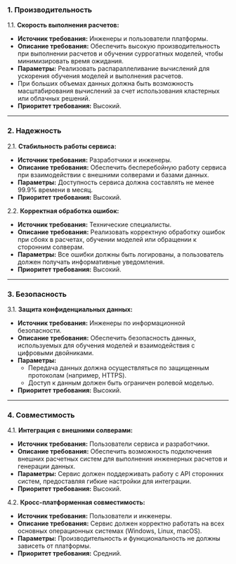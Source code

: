 ### 1. Производительность

1.1. **Скорость выполнения расчетов:**

- **Источник требования:** Инженеры и пользователи платформы.
- **Описание требования:** Обеспечить высокую производительность при выполнении расчетов и обучении суррогатных моделей, чтобы минимизировать время ожидания.
- **Параметры:** Реализовать распараллеливание вычислений для ускорения обучения моделей и выполнения расчетов. 
- При больших объемах данных должна быть возможность масштабирования вычислений за счет использования кластерных или облачных решений.
- **Приоритет требования:** Высокий.

---

### 2. Надежность

2.1. **Стабильность работы сервиса:**

- **Источник требования:** Разработчики и инженеры.
- **Описание требования:** Обеспечить бесперебойную работу сервиса при взаимодействии с внешними солверами и базами данных.
- **Параметры:** Доступность сервиса должна составлять не менее 99.9% времени в месяц.
- **Приоритет требования:** Высокий.

2.2. **Корректная обработка ошибок:**

- **Источник требования:** Технические специалисты.
- **Описание требования:** Реализовать корректную обработку ошибок при сбоях в расчетах, обучении моделей или обращении к сторонним солверам.
- **Параметры:** Все ошибки должны быть логированы, а пользователь должен получать информативные уведомления.
- **Приоритет требования:** Высокий.

---

### 3. Безопасность

3.1. **Защита конфиденциальных данных:**

- **Источник требования:** Инженеры по информационной безопасности.
- **Описание требования:** Обеспечить безопасность данных, используемых для обучения моделей и взаимодействия с цифровыми двойниками.
- **Параметры:**
   - Передача данных должна осуществляться по защищенным протоколам (например, HTTPS).
   - Доступ к данным должен быть ограничен ролевой моделью.
- **Приоритет требования:** Высокий.

---

### 4. Совместимость

4.1. **Интеграция с внешними солверами:**

- **Источник требования:** Пользователи сервиса и разработчики.
- **Описание требования:** Обеспечить возможность подключения внешних расчетных систем для выполнения инженерных расчетов и генерации данных.
- **Параметры:** Сервис должен поддерживать работу с API сторонних систем, предоставляя гибкие настройки для интеграции.
- **Приоритет требования:** Высокий.

4.2. **Кросс-платформенная совместимость:**

- **Источник требования:** Пользователи и инженеры.
- **Описание требования:** Сервис должен корректно работать на всех основных операционных системах (Windows, Linux, macOS).
- **Параметры:** Производительность и функциональность не должны зависеть от платформы.
- **Приоритет требования:** Средний.  
